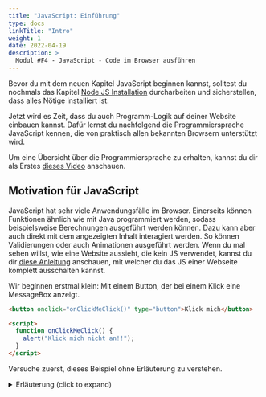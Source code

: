 ```yaml
---
title: "JavaScript: Einführung"
type: docs
linkTitle: "Intro"
weight: 1
date: 2022-04-19
description: >
  Modul #F4 - JavaScript - Code im Browser ausführen
---
```


Bevor du mit dem neuen Kapitel JavaScript beginnen kannst, solltest du nochmals das Kapitel [Node JS Installation](../../ide_advanced/01_nodejs/#installation-von-nodejs) durcharbeiten und sicherstellen, dass alles Nötige installiert ist.

Jetzt wird es Zeit, dass du auch Programm-Logik auf deiner Website einbauen kannst. Dafür lernst du nachfolgend die Programmiersprache JavaScript kennen, die von praktisch allen bekannten Browsern unterstützt wird.

Um eine Übersicht über die Programmiersprache zu erhalten, kannst du dir als Erstes [dieses Video](https://www.youtube.com/watch?v=DHjqpvDnNGE) anschauen.

## Motivation für JavaScript

JavaScript hat sehr viele Anwendungsfälle im Browser.
Einerseits können Funktionen ähnlich wie mit Java programmiert werden, sodass beispielsweise Berechnungen ausgeführt werden können.
Dazu kann aber auch direkt mit dem angezeigten Inhalt interagiert werden.
So können Validierungen oder auch Animationen ausgeführt werden.
Wenn du mal sehen willst, wie eine Website aussieht, die kein JS verwendet, kannst du dir [diese Anleitung](https://learn.microsoft.com/de-de/microsoft-edge/devtools-guide-chromium/javascript/disable) anschauen, mit welcher du das JS einer Webseite komplett ausschalten kannst.

Wir beginnen erstmal klein: Mit einem Button, der bei einem Klick eine MessageBox anzeigt.

```html
<button onclick="onClickMeClick()" type="button">Klick mich</button>

<script>
  function onClickMeClick() {
    alert("Klick mich nicht an!!");
  }
</script>
```

Versuche zuerst, dieses Beispiel ohne Erläuterung zu verstehen.

<details>

<summary>Erläuterung (click to expand)</summary>
Zuerst hast du im HTML einen Button erstellt mit dem Text "Klick mich".

Weiter unten siehst du ein `<script>`-Element. In diesem ist eine Funktion namens `onClickMeClick()` definiert. Die Funktion führt den Block `alert(message: string)` aus. Diese `alert`-Funktion öffnet eine MessageBox mit der übergebenen Nachricht.

Wie du siehst, wird die selbst definierte Funktion beim Klick auf den Button aufgerufen. Dies passiert, weil du diesen Aufruf im `onclick`-Attribut des `<button>`-Elements definiert hast. Beachte in diesem Beispiel, dass nicht die Funktion, sondern deren Aufruf darin steht. Im Prinzip wird beim Button-Klick der Wert des `onclick`-Attributs ausgeführt. Theoretisch könntest du auch direkt `onclick="alert('Klick mich nicht an!!')"` schreiben.

</details>
